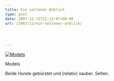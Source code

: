```yaml
---
title: Ein seltener Anblick
type: post
date: 2007-12-15T22:13:07+00:00
url: /2007/12/ein-seltener-anblick/




---
```

<div class="flickr">
  <a href="http://www.flickr.com/photos/schreibblogade/2115117642/" title="Models"><img src="//farm3.static.flickr.com/2040/2115117642_216bd15463.jpg" alt="Models" /></a></p>

  <p>
    Models
  </p>
</div>

Beide Hunde gebürstet und (relativ) sauber. Selten.
